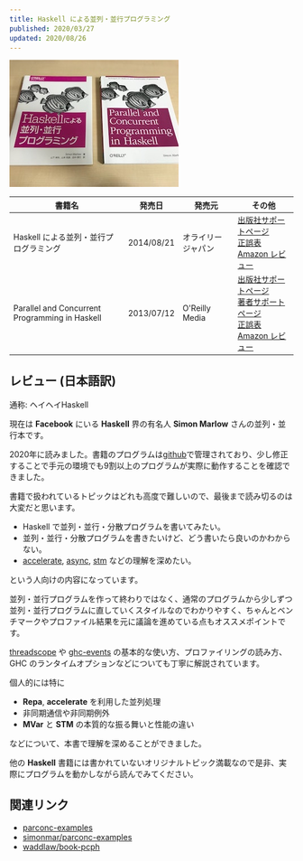 ```yaml
---
title: Haskell による並列・並行プログラミング
published: 2020/03/27
updated: 2020/08/26
---
```


<img src="/images/books/pc.jpg" alt="Haskell による並列・並行プログラミング 表紙" width="300px">

書籍名           | 発売日  | 発売元    | その他
---------------|------|--------|----------
Haskell による並列・並行プログラミング | 2014/08/21 | オライリージャパン | [出版社サポートページ][ja-support]<br>[正誤表][ja-errata]<br>[Amazon レビュー][ja-review]
Parallel and Concurrent Programming in Haskell | 2013/07/12 | O'Reilly Media | [出版社サポートページ][en-support]<br>[著者サポートページ][en-support2]<br>[正誤表][en-errata]<br>[Amazon レビュー][en-review]

## レビュー (日本語訳)

通称: ヘイヘイHaskell

現在は **Facebook** にいる **Haskell** 界の有名人 **Simon Marlow** さんの並列・並行本です。

2020年に読みました。書籍のプログラムは[github][parconc-examples-github]で管理されており、少し修正することで手元の環境でも9割以上のプログラムが実際に動作することを確認できました。

書籍で扱われているトピックはどれも高度で難しいので、最後まで読み切るのは大変だと思います。

- Haskell で並列・並行・分散プログラムを書いてみたい。
- 並列・並行・分散プログラムを書きたいけど、どう書いたら良いのかわからない。
- [accelerate][hkg-accelerate], [async][hkg-async], [stm][hkg-stm] などの理解を深めたい。

という人向けの内容になっています。

並列・並行プログラムを作って終わりではなく、通常のプログラムから少しずつ並列・並行プログラムに直していくスタイルなのでわかりやすく、ちゃんとベンチマークやプロファイル結果を元に議論を進めている点もオススメポイントです。

[threadscope][threadscope-github] や [ghc-events][ghc-events] の基本的な使い方、プロファイリングの読み方、GHC のランタイムオプションなどについても丁寧に解説されています。

個人的には特に

- **Repa**, **accelerate** を利用した並列処理
- 非同期通信や非同期例外
- **MVar** と **STM** の本質的な振る舞いと性能の違い

などについて、本書で理解を深めることができました。

他の **Haskell** 書籍には書かれていないオリジナルトピック満載なので是非、実際にプログラムを動かしながら読んでみてください。

## 関連リンク

- [parconc-examples](https://hackage.haskell.org/package/parconc-examples)
- [simonmar/parconc-examples][parconc-examples-github]
- [waddlaw/book-pcph](https://github.com/waddlaw/book-pcph)

[ja-support]: https://www.oreilly.co.jp/books/9784873116891/
[ja-errata]: https://www.oreilly.co.jp/books/9784873116891/
[ja-review]: https://www.amazon.co.jp/product-reviews/4873116899/

[en-support]: https://www.oreilly.com/library/view/parallel-and-concurrent/9781449335939/
[en-support2]: https://simonmar.github.io/pages/pcph.html
[en-errata]: https://www.oreilly.com/catalog/errata.csp?isbn=0636920026365
[en-review]: https://www.amazon.com/product-reviews/B00DWJ1BIG/

[threadscope-github]: https://github.com/haskell/ThreadScope
[ghc-events]: https://github.com/haskell/ghc-events
[hkg-async]: https://hackage.haskell.org/package/async
[hkg-stm]: https://hackage.haskell.org/package/stm
[hkg-accelerate]: https://hackage.haskell.org/package/accelerate

[parconc-examples-github]: https://github.com/simonmar/parconc-examples